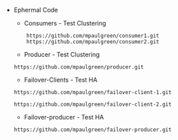 - Ephermal Code
    - Consumers - Test Clustering
    ```
        https://github.com/mpaulgreen/consumer1.git
        https://github.com/mpaulgreen/consumer2.git
    ```
    - Producer - Test Clustering
    ```
    https://github.com/mpaulgreen/producer.git
    ```
    - Failover-Clients - Test HA
    ```
    https://github.com/mpaulgreen/failover-client-1.git

    https://github.com/mpaulgreen/failover-client-2.git
    ```

    - Failover-producer - Test HA
    ```
    https://github.com/mpaulgreen/failover-producer.git
    ```
